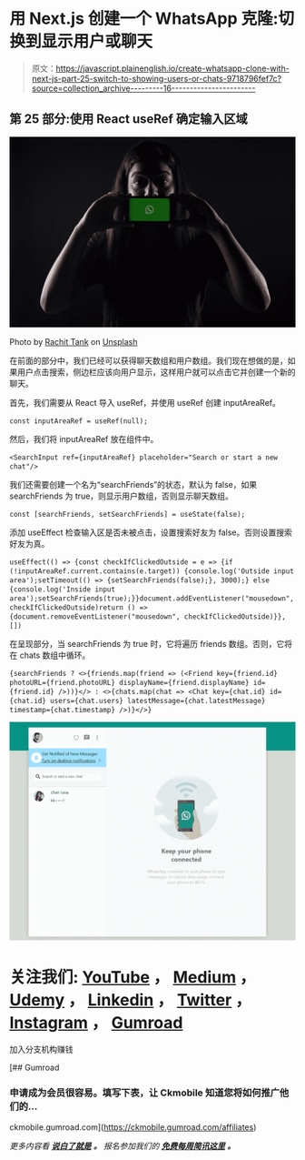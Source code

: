 # 用 Next.js 创建一个 WhatsApp 克隆:切换到显示用户或聊天

> 原文：<https://javascript.plainenglish.io/create-whatsapp-clone-with-next-js-part-25-switch-to-showing-users-or-chats-9718796fef7c?source=collection_archive---------16----------------------->

## 第 25 部分:使用 React useRef 确定输入区域

![](img/6c87d263564cfadb10d94808768116b3.png)

Photo by [Rachit Tank](https://unsplash.com/@rachitank?utm_source=medium&utm_medium=referral) on [Unsplash](https://unsplash.com?utm_source=medium&utm_medium=referral)

在前面的部分中，我们已经可以获得聊天数组和用户数组。我们现在想做的是，如果用户点击搜索，侧边栏应该向用户显示，这样用户就可以点击它并创建一个新的聊天。

首先，我们需要从 React 导入 useRef，并使用 useRef 创建 inputAreaRef。

```
const inputAreaRef = useRef(null);
```

然后，我们将 inputAreaRef 放在<searchinput>组件中。</searchinput>

```
<SearchInput ref={inputAreaRef} placeholder="Search or start a new chat"/>
```

我们还需要创建一个名为“searchFriends”的状态，默认为 false，如果 searchFriends 为 true，则显示用户数组，否则显示聊天数组。

```
const [searchFriends, setSearchFriends] = useState(false);
```

添加 useEffect 检查输入区是否未被点击，设置搜索好友为 false。否则设置搜索好友为真。

```
useEffect(() => {const checkIfClickedOutside = e => {if (!inputAreaRef.current.contains(e.target)) {console.log('Outside input area');setTimeout(() => {setSearchFriends(false);}, 3000);} else {console.log('Inside input area');setSearchFriends(true);}}document.addEventListener("mousedown", checkIfClickedOutside)return () => {document.removeEventListener("mousedown", checkIfClickedOutside)}}, [])
```

在呈现部分，当 searchFriends 为 true 时，它将遍历 friends 数组。否则，它将在 chats 数组中循环。

```
{searchFriends ? <>{friends.map(friend => (<Friend key={friend.id} photoURL={friend.photoURL} displayName={friend.displayName} id={friend.id} />))}</> : <>{chats.map(chat => <Chat key={chat.id} id={chat.id} users={chat.users} latestMessage={chat.latestMessage} timestamp={chat.timestamp} />)}</>}
```

![](img/b6dfb7133fdd98f306faeaa6e53910ed.png)

# 关注我们: [YouTube](https://www.youtube.com/channel/UCu4-4FnutvSHVo9WHvq80Ww?sub_confirmation=1) ， [Medium](https://ckmobile.medium.com/) ， [Udemy](https://www.udemy.com/user/cyruschan2/) ， [Linkedin](https://www.linkedin.com/company/ckmobi/) ， [Twitter](https://twitter.com/ckmobilejavasc1) ， [Instagram](https://www.instagram.com/ckmobile8050) ， [Gumroad](https://app.gumroad.com/ckmobile)

加入分支机构赚钱

[](https://ckmobile.gumroad.com/affiliates) [## Gumroad

### 申请成为会员很容易。填写下表，让 Ckmobile 知道您将如何推广他们的…

ckmobile.gumroad.com](https://ckmobile.gumroad.com/affiliates) 

*更多内容看* [***说白了就是***](http://plainenglish.io/) ***。*** *报名参加我们的* [***免费每周简讯这里***](http://newsletter.plainenglish.io/) ***。***